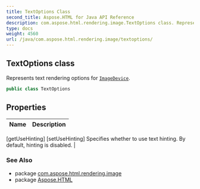 ```yaml
---
title: TextOptions Class
second_title: Aspose.HTML for Java API Reference
description: com.aspose.html.rendering.image.TextOptions class. Represents text rendering options for ImageDevice
type: docs
weight: 4560
url: /java/com.aspose.html.rendering.image/textoptions/
---
```

## TextOptions class

Represents text rendering options for [`ImageDevice`](../imagedevice/).

```java
public class TextOptions
```

## Properties

| Name | Description |
| --- | --- |
[getUseHinting]
[setUseHinting] Specifies whether to use text hinting. By default, hinting is disabled. |

### See Also

* package [com.aspose.html.rendering.image](../../com.aspose.html.rendering.image/)
* package [Aspose.HTML](../../)

